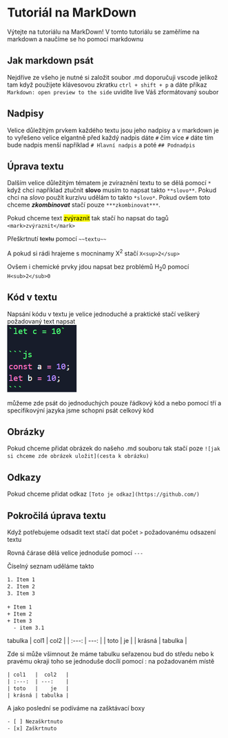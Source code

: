 # Tutoriál na MarkDown

Výtejte na tutoriálu na MarkDown! V tomto tutoriálu se zaměříme na markdown a naučíme se ho pomocí markdownu

## Jak markdown psát

Nejdříve ze všeho je nutné si založit soubor .md doporučuji vscode jelikož tam když použijete klávesovou zkratku `ctrl + shift + p` a dáte příkaz `Markdown: open preview to the side` uvidíte live Váš zformátovaný soubor

## Nadpisy

Velice důležitým prvkem každého textu jsou jeho nadpisy a v markdown je to vyřešeno velice elgantně před každý nadpis dáte `#` čím více `#` dáte tím bude nadpis menší například `# Hlavní nadpis` a poté `## Podnadpis`

## Úprava textu

Dalším velice důležitým tématem je zvíraznění textu to se dělá pomocí `*` když chci například ztučnit **slovo** musím to napsat takto `**slovo**`. Pokud chci na _slovo_ použít kurzívu udělám to takto `*slovo*`. Pokud ovšem toto chceme **_zkombinovat_** stačí pouze `***zkombinovat***`.

Pokud chceme text <mark>zvýraznit</mark> tak stačí ho napsat do tagů `<mark>zvýraznit</mark>`

Přeškrtnutí ~~textu~~ pomocí `~~textu~~`

A pokud si rádi hrajeme s mocninamy X<sup>2</sup> stačí `X<sup>2</sup>`

Ovšem i chemické prvky jdou napsat bez problémů H<sub>2</sub>0 pomocí `H<sub>2</sub>0`

## Kód v textu

Napsání kódu v textu je velice jednoduché a praktické stačí veškerý požadovaný text napsat  
![code img](imgs/code.PNG)

můžeme zde psát do jednoduchých pouze řádkový kód a nebo pomocí tří a specifikovýní jazyka jsme schopni psát celkový kód

## Obrázky

Pokud chceme přidat obrázek do našeho .md souboru tak stačí poze `![jak si chceme zde obrázek uložit](cesta k obrázku)`

## Odkazy

Pokud chceme přidat odkaz `[Toto je odkaz](https://github.com/)`

## Pokročilá úprava textu

Když potřebujeme odsadit text stačí dat počet `>` požadovanému odsazení textu

Rovná čárase dělá velice jednoduše pomocí `---`

Číselný seznam uděláme takto

```
1. Item 1
2. Item 2
3. Item 3

+ Item 1
+ Item 2
+ Item 3
  - item 3.1
```

tabulka
| col1 | col2 |
| :---: | ---: |
| toto | je |
| krásná | tabulka |

Zde si může všimnout že máme tabulku seřazenou bud do středu nebo k pravému okraji toho se jednoduše docílí pomocí : na požadovaném místě

```
| col1   |  col2   |
| :---:  | ---:    |
| toto   |    je   |
| krásná | tabulka |
```

A jako poslední se podíváme na zašktávací boxy

```
- [ ] Nezaškrtnuto
- [x] Zaškrtnuto
```
